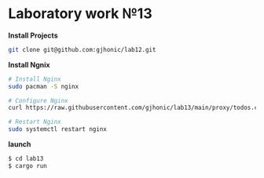 # Laboratory work №13

**Install Projects**

```bash
git clone git@github.com:gjhonic/lab12.git
```

**Install Ngnix**

```bash
# Install Nginx
sudo pacman -S nginx

# Configure Nginx
curl https://raw.githubusercontent.com/gjhonic/lab13/main/proxy/todos.conf | sudo tee /etc/nginx/nginx.conf > /dev/null

# Restart Nginx
sudo systemctl restart nginx
```

**launch**

```bash
$ cd lab13
$ cargo run
```